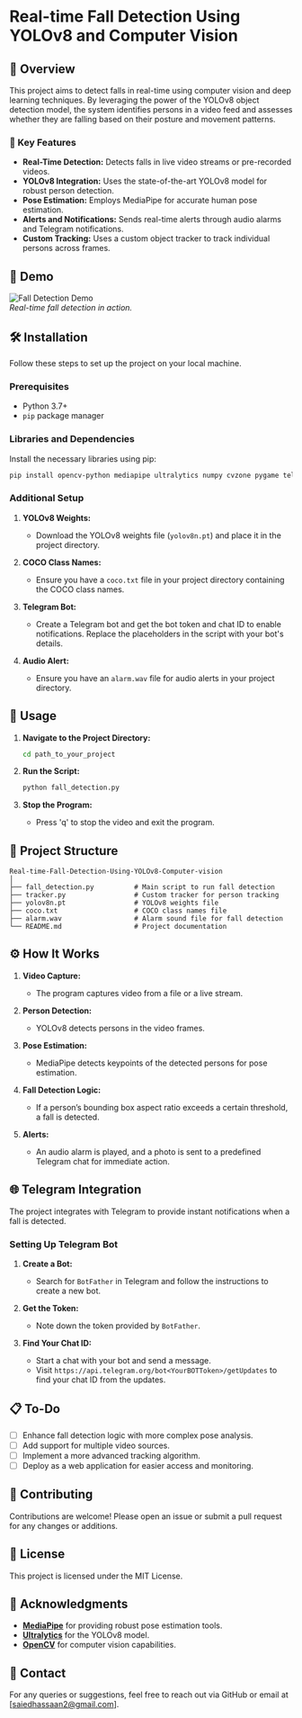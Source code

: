 
# Real-time Fall Detection Using YOLOv8 and Computer Vision

## 📜 Overview

This project aims to detect falls in real-time using computer vision and deep learning techniques. By leveraging the power of the YOLOv8 object detection model, the system identifies persons in a video feed and assesses whether they are falling based on their posture and movement patterns.

### 🌟 Key Features

- **Real-Time Detection:** Detects falls in live video streams or pre-recorded videos.
- **YOLOv8 Integration:** Uses the state-of-the-art YOLOv8 model for robust person detection.
- **Pose Estimation:** Employs MediaPipe for accurate human pose estimation.
- **Alerts and Notifications:** Sends real-time alerts through audio alarms and Telegram notifications.
- **Custom Tracking:** Uses a custom object tracker to track individual persons across frames.

## 🎥 Demo

![Fall Detection Demo](demo.gif)  
*Real-time fall detection in action.*

## 🛠️ Installation

Follow these steps to set up the project on your local machine.

### Prerequisites

- Python 3.7+
- `pip` package manager

### Libraries and Dependencies

Install the necessary libraries using pip:

```bash
pip install opencv-python mediapipe ultralytics numpy cvzone pygame telepot
```

### Additional Setup

1. **YOLOv8 Weights:**
   - Download the YOLOv8 weights file (`yolov8n.pt`) and place it in the project directory.

2. **COCO Class Names:**
   - Ensure you have a `coco.txt` file in your project directory containing the COCO class names.

3. **Telegram Bot:**
   - Create a Telegram bot and get the bot token and chat ID to enable notifications. Replace the placeholders in the script with your bot's details.

4. **Audio Alert:**
   - Ensure you have an `alarm.wav` file for audio alerts in your project directory.

## 🚀 Usage

1. **Navigate to the Project Directory:**

    ```bash
    cd path_to_your_project
    ```

2. **Run the Script:**

    ```bash
    python fall_detection.py
    ```

3. **Stop the Program:**
   - Press 'q' to stop the video and exit the program.

## 📂 Project Structure

```
Real-time-Fall-Detection-Using-YOLOv8-Computer-vision
│
├── fall_detection.py          # Main script to run fall detection
├── tracker.py                 # Custom tracker for person tracking
├── yolov8n.pt                 # YOLOv8 weights file
├── coco.txt                   # COCO class names file
├── alarm.wav                  # Alarm sound file for fall detection
└── README.md                  # Project documentation
```

## ⚙️ How It Works

1. **Video Capture:**
   - The program captures video from a file or a live stream.

2. **Person Detection:**
   - YOLOv8 detects persons in the video frames.

3. **Pose Estimation:**
   - MediaPipe detects keypoints of the detected persons for pose estimation.

4. **Fall Detection Logic:**
   - If a person’s bounding box aspect ratio exceeds a certain threshold, a fall is detected.

5. **Alerts:**
   - An audio alarm is played, and a photo is sent to a predefined Telegram chat for immediate action.

## 🌐 Telegram Integration

The project integrates with Telegram to provide instant notifications when a fall is detected.

### Setting Up Telegram Bot

1. **Create a Bot:**
   - Search for `BotFather` in Telegram and follow the instructions to create a new bot.

2. **Get the Token:**
   - Note down the token provided by `BotFather`.

3. **Find Your Chat ID:**
   - Start a chat with your bot and send a message.
   - Visit `https://api.telegram.org/bot<YourBOTToken>/getUpdates` to find your chat ID from the updates.

## 📋 To-Do

- [ ] Enhance fall detection logic with more complex pose analysis.
- [ ] Add support for multiple video sources.
- [ ] Implement a more advanced tracking algorithm.
- [ ] Deploy as a web application for easier access and monitoring.

## 📝 Contributing

Contributions are welcome! Please open an issue or submit a pull request for any changes or additions.

## 📄 License

This project is licensed under the MIT License.

## 🙏 Acknowledgments

- **[MediaPipe](https://mediapipe.dev/)** for providing robust pose estimation tools.
- **[Ultralytics](https://ultralytics.com/)** for the YOLOv8 model.
- **[OpenCV](https://opencv.org/)** for computer vision capabilities.

## 📧 Contact

For any queries or suggestions, feel free to reach out via GitHub or email at [saiedhassaan2@gmail.com].

